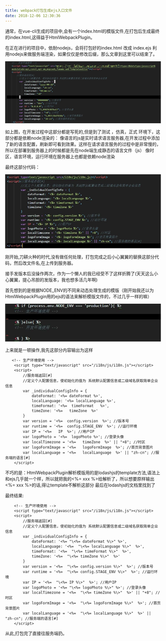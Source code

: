 ```yaml
---
title: webpack打包生成ejs入口文件
date: 2018-12-06 12:30:36
---
```


通常，在vue-cli生成的项目中,会有一个index.html的模版文件,在打包后生成最终的index.html,这得益于HtmlWebpackPlugin。

在正在进行的项目中，依耐nodejs，会将打包好的index.html 改成 index.ejs 利用nodejs来做服务端渲染，如果仅仅是修改后缀，那么文章到这里可以结束了。


![开发配置](/img/js/6191737-d55b5f928efb22c1.jpg)



如上图，在开发过程中这部分都是写死的,但是到了测试 ，仿真，正式 环境下，这部分都是依赖node渲染的：
 像语言的js是实时请求语言服务器,在开发过程中添加了新的语言配置，刷新即可看到效果。这样在请求语言服务的过程中是非常慢的，所以在部署到服务器上的时候都是先在node端生成静态的语言文件（js）
 像时区，语言环境，运行环境在服务器上也都是依赖node渲染

最终这部分代码：


![最终代码](/img/js/6191737-c8bacbe4038d3d6d.jpg)



刚开始,刀耕火种的时代,没有做任何处理，打包完成之后小心翼翼的替换这部分代码，然后改文件名,在上传到服务器。

接手发版本后没操作两次，作为一个懒人的我已经受不了这样折腾了(天天这么小心翼翼，提心吊胆的发版本，我也想多活几年啊)

首先想到的是根据NODE_ENV的不同来动态处理生成的模版（刚开始我还以为HtmlWebpackPlugin用的ejs的语法来解析模版文件的，不过几乎一样的嘛）



![判断环境](/img/js/6191737-459bf50ea7a1aac3.jpg)



上来就是一顿操作,我先这部分内容输出为这样
```
   <!-- 生产环境使用 -->
    <script type="text/javascript" src="/i18n/js/i18n.js"></script>
    <script>
        //服务端返回[#]
        //定义个人配置信息，使初始化的值为 系统默认配置信息或二级域名获取简单企业信息
        var _individualConfigInfo = {
            dateFormat: '<%= dateFormat %>',
            localLanguage: '<%= localLanguage %>',
            timeFormat: '<%=  timeFormat   %>',
            timeZone: '<%=   timeZone  %>'
        }
        var version = '<%=  config.version  %>'; //版本号
        var runtime = '<%=  config.STAGE_ENV  %>'; //运行环境
        var IP = '<%=   IP  %>'; //用户IP
        var logoPhoto = '<%=  logoPhoto %>'; //登录头像
        var localTimezone = '<%=   timeZone  %>' || "+8"; //时区
        var logoFormImage = '<%=   logoFormImage  %>'; //首页背景图片
        var localLanguage = '<%=   localLanguage  %>' || "zh-cn"; //服务端的语言[#]
    </script>
```
不巧的是：HtmlWebpackPlugin解析模版用的是lodashjs的template方法,语法上和ejs几乎就一个样，所以就把我的<%=  xxx %>给解析了，所以想要原样输出<%=  xxx %>的话,得让template不解析这部分
最后在lodashjs的文档里找到了

最终结果:
```
    <!-- 生产环境使用 -->
    <script type="text/javascript" src="/i18n/js/i18n.js"></script>
    <script>
        //服务端返回[#]
        //定义个人配置信息，使初始化的值为 系统默认配置信息或二级域名获取简单企业信息
        var _individualConfigInfo = {
            dateFormat: '<%= "\<%= dateFormat %\>" %>',
            localLanguage: '<%=  "\<%= localLanguage %\>"  %>',
            timeFormat: '<%=  "\<%= timeFormat %\>"  %>',
            timeZone: '<%=  "\<%= timeZone %\>"  %>'
        }
        var version = '<%=  "\<%= config.version %\>"  %>'; //版本号
        var runtime = '<%=  "\<%= config.STAGE_ENV %\>"  %>'; //运行环境
        var IP = '<%=  "\<%= IP %\>"  %>'; //用户IP
        var logoPhoto = '<%= "\<%= logoPhoto %\>" %>'; //登录头像
        var localTimezone = '<%=  "\<%= timeZone %\>"  %>' || "+8"; //时区
        var logoFormImage = '<%=  "\<%= logoFormImage %\>"  %>'; //首页背景图片
        var localLanguage = '<%=  "\<%= localLanguage %\>"  %>' || "zh-cn"; //服务端的语言[#]
    </script>
```

从此,打包完了直接往服务端扔。